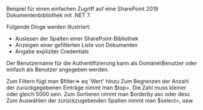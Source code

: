 Beispiel für einen einfachen Zugriff auf eine SharePoint 2019 Dokumentenbibliothek mit .NET 7.

Folgende Dinge werden illustriert:
   - Auslesen der Spalten einer SharePoint-Bibliothek
   - Anzeigen einer gefilterten Liste von Dokumenten
   - Angabe expliziter Credentials

Der Benutzername für die Authentifizierung kann als Domäne\Benutzer oder einfach als Benutzer angegeben werden.

Zum Filtern fügt man $filter=<Spalte>> eq 'Wert' hinzu
Zum Begrenzen der Anzahl der zurückgegebenen Einträge nimmt man $top=<Zahl>. Die Zahl muss kleiner oder gleich 5000 sein.
Zum Sortieren nimmt man $orderby <Spaltenname> asc oder desc
Zum Auswählen der zurückzugebenden Spalten nimmt man $select=<Spalte1>,<Spalte2> usw.

